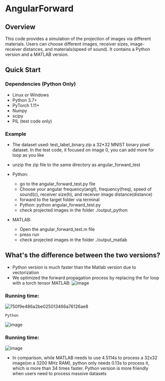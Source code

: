 # AngularForward

## Overview
This code provides a simulation of the projection of images via different materials. 
Users can choose different images, receiver sizes, image-receiver distances, and materials(speed of sound).
It contains a Python version and a MATLAB version.

## Quick Start

### Dependencies (Python Only)
- Linux or Windows
- Python 3.7+
- PyTorch 1.11+
- Numpy
- scipy
- PIL (test code only)

### Example
- The dataset used: test_label_binary.zip a 32*32 MNIST binary pixel dataset. In the test code, it focused on image 0, you can add more for loop as you like
- unzip the zip file to the same directory as angular_forward_test
- Python:
  - go to the angular_forward_test.py file
  - Choose your angular frequency(angf), frequency(freq), speed of sound(c), receiver size(h), and receiver image distance(distance)
  - forward to the target folder via terminal
  - Python: python angular_forward_test.py
  - check projected images in the folder ./output_python
    
- MATLAB:
  - Open the angular_forward_test.m file
  - press run
  - check projected images in the folder ./output_matlab


## What's the difference between the two versions?
- Python version is much faster than the Matlab version due to vectorization
- We optimized the forward propagation process by replacing the for loop with a torch tensor
    MATLAB:
![image](https://github.com/mcl0222/AngularForward/assets/85031225/904b1379-01aa-4c31-95a0-2ae8d1d1ed9f)
### Running time:

![750f9e486a2be025013466a76126ae8](https://github.com/mcl0222/AngularForward/assets/85031225/1c599908-e3d4-4f98-87f7-1fd54a0ceacd)


    Python
![image](https://github.com/mcl0222/AngularForward/assets/85031225/eeca120f-59f5-40f1-be0b-4763f9508ddb)


  ### Running time:
  ![image](https://github.com/mcl0222/AngularForward/assets/85031225/7b8a749d-61ec-4ed4-a97e-43da8c2596e1)


- In comparison, while MATLAB needs to use 4.5114s to process a 32x32 image(on a 3200 MHz RAM), python only needs 0.13s to process it,
  which is more than 34 times faster. Python version is more friendly when users need to process massive datasets


